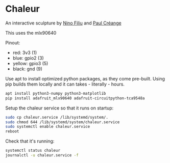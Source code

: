 # Chaleur

An interactive sculpture by [Nino Filiu](https://instagram.com/nino.filiu/) and [Paul Créange](https://www.instagram.com/paulcreange/)

This uses the mlx90640

Pinout:

- red: 3v3 (1)
- blue: gpio2 (3)
- yellow: gpio3 (5)
- black: gnd (9)

Use apt to install optimized python packages, as they come pre-built. Using pip builds them locally and it can takes - literally - hours.

```sh
apt install python3-numpy python3-matplotlib
pip install adafruit_mlx90640 adafruit-circuitpython-tca9548a
```

Setup the chaleur service so that it runs on startup:

```sh
sudo cp chaleur.service /lib/systemd/system/.
sudo chmod 644 /lib/systemd/system/chaleur.service
sudo systemctl enable chaleur.service
reboot
```

Check that it's running:

```sh
systemctl status chaleur
journalctl -u chaleur.service -f
```
